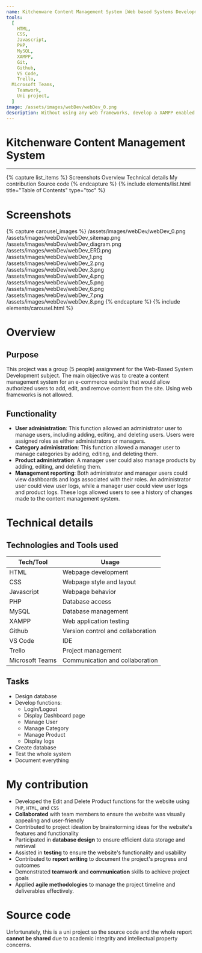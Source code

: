 ```yaml
---
name: Kitchenware Content Management System [Web based Systems Development Project]
tools:
  [
    HTML,
    CSS,
    Javascript,
    PHP,
    MySQL,
    XAMPP,
    Git,
    Github,
    VS Code,
	Trello,
  Microsoft Teams,
    Teamwork,
    Uni project,
  ]
image: /assets/images/webDev/webDev_0.png
description: Without using any web frameworks, develop a XAMPP enabled website with a backend database for an e-commerce business, providing mechanisms for a web administrator to add, edit and remove content from their website.
---
```


# Kitchenware Content Management System

---

{% capture list_items %}
Screenshots
Overview
Technical details
My contribution
Source code
{% endcapture %}
{% include elements/list.html title="Table of Contents" type="toc" %}

# Screenshots

{% capture carousel_images %}
/assets/images/webDev/webDev_0.png
/assets/images/webDev/webDev_sitemap.png
/assets/images/webDev/webDev_diagram.png
/assets/images/webDev/webDev_ERD.png
/assets/images/webDev/webDev_1.png
/assets/images/webDev/webDev_2.png
/assets/images/webDev/webDev_3.png
/assets/images/webDev/webDev_4.png
/assets/images/webDev/webDev_5.png
/assets/images/webDev/webDev_6.png
/assets/images/webDev/webDev_7.png
/assets/images/webDev/webDev_8.png
{% endcapture %}
{% include elements/carousel.html %}

# Overview

## Purpose

This project was a group (5 people) assignment for the Web-Based System Development subject. The main objective was to create a content management system for an e-commerce website that would allow authorized users to add, edit, and remove content from the site. Using web frameworks is not allowed.

## Functionality

- **User administration**: This function allowed an administrator user to manage users, including adding, editing, and deleting users. Users were assigned roles as either administrators or managers.
- **Category administration**: This function allowed a manager user to manage categories by adding, editing, and deleting them.
- **Product administration**: A manager user could also manage products by adding, editing, and deleting them.
- **Management reporting**: Both administrator and manager users could view dashboards and logs associated with their roles. An administrator user could view user logs, while a manager user could view user logs and product logs. These logs allowed users to see a history of changes made to the content management system.

# Technical details

## Technologies and Tools used

| **Tech/Tool**   | **Usage**                         |
| --------------- | --------------------------------- |
| HTML            | Webpage development               |
| CSS             | Webpage style and layout          |
| Javascript      | Webpage behavior                  |
| PHP             | Database access                   |
| MySQL           | Database management               |
| XAMPP           | Web application testing           |
| Github          | Version control and collaboration |
| VS Code         | IDE                               |
| Trello          | Project management                |
| Microsoft Teams | Communication and collaboration   |

## Tasks

- Design database
- Develop functions:
  - Login/Logout
  - Display Dashboard page
  - Manage User
  - Manage Category
  - Manage Product
  - Display logs
- Create database
- Test the whole system
- Document everything

# My contribution

- Developed the Edit and Delete Product functions for the website using `PHP`, `HTML`, and `CSS`
- **Collaborated** with team members to ensure the website was visually appealing and user-friendly
- Contributed to project ideation by brainstorming ideas for the website's features and functionality
- Participated in **database design** to ensure efficient data storage and retrieval
- Assisted in **testing** to ensure the website's functionality and usability
- Contributed to **report writing** to document the project's progress and outcomes
- Demonstrated **teamwork** and **communication** skills to achieve project goals
- Applied **agile methodologies** to manage the project timeline and deliverables effectively.

# Source code

Unfortunately, this is a uni project so the source code and the whole report **cannot be shared** due to academic integrity and intellectual property concerns.
